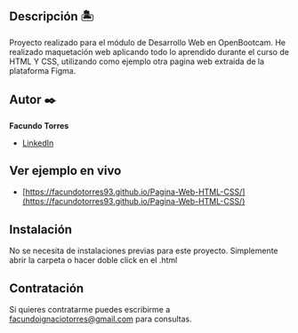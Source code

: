 ## Descripción 🏝

Proyecto realizado para el módulo de Desarrollo Web en OpenBootcam. He realizado maquetación web aplicando todo lo aprendido durante el curso de HTML Y CSS, utilizando como ejemplo otra pagina web extraida de la plataforma Figma. 

## Autor ✒️
**Facundo Torres**

* [LinkedIn](https://www.linkedin.com/in/facutorres93/)
<!-- * [Porfolio web](muy pronto) -->

## Ver ejemplo en vivo 
- [https://facundotorres93.github.io/Pagina-Web-HTML-CSS/](https://facundotorres93.github.io/Pagina-Web-HTML-CSS/)

## Instalación 
No se necesita de instalaciones previas para este proyecto. Simplemente abrir la carpeta o hacer doble click en el .html
  
## Contratación
Si quieres contratarme puedes escribirme a facundoignaciotorres@gmail.com para consultas.


